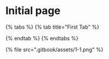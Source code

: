 # Initial page

{% tabs %}
{% tab title="First Tab" %}

{% endtab %}
{% endtabs %}

{% file src=".gitbook/assets/1-1.png" %}



